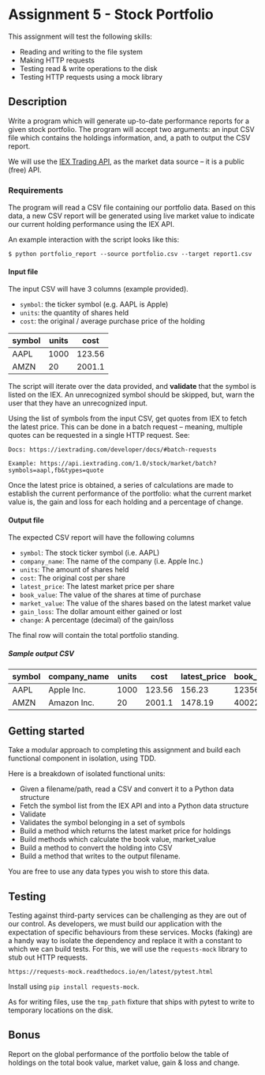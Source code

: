 # Assignment 5 - Stock Portfolio

This assignment will test the following skills:

- Reading and writing to the file system
- Making HTTP requests
- Testing read & write operations to the disk
- Testing HTTP requests using a mock library


## Description
Write a program which will generate up-to-date performance reports for a given
stock portfolio. The program will accept two arguments: an input CSV file which
contains the holdings information, and, a path to output the CSV report.

We will use the [IEX Trading API](https://iextrading.com/developer/docs/), as
the market data source – it is a public (free) API.


### Requirements
The program will read a CSV file containing our portfolio data. Based on this
data, a new CSV report will be generated using live market value to indicate
our current holding performance using the IEX API.

An example interaction with the script looks like this:

```
$ python portfolio_report --source portfolio.csv --target report1.csv
```

#### Input file
The input CSV will have 3 columns (example provided).

- `symbol`: the ticker symbol (e.g. AAPL is Apple)
- `units`: the quantity of shares held
- `cost`: the original / average purchase price of the holding


symbol | units | cost
-------| ------|------
AAPL   | 1000  | 123.56
AMZN   |  20   | 2001.1


The script will iterate over the data provided, and **validate** that the
symbol is listed on the IEX. An unrecognized symbol should be skipped, but,
warn the user that they have an unrecognized input.


Using the list of symbols from the input CSV, get quotes from IEX to fetch the
latest price. This can be done in a batch request – meaning, multiple quotes
can be requested in a single HTTP request. See:

    Docs: https://iextrading.com/developer/docs/#batch-requests

    Example: https://api.iextrading.com/1.0/stock/market/batch?symbols=aapl,fb&types=quote

Once the latest price is obtained, a series of calculations are made to
establish the current performance of the portfolio: what the current market
value is, the gain and loss for each holding and a percentage of change.


#### Output file

The expected CSV report will have the following columns

* `symbol`: The stock ticker symbol (i.e. AAPL)
* `company_name`: The name of the company (i.e. Apple Inc.)
* `units`: The amount of shares held
* `cost`: The original cost per share
* `latest_price`: The latest market price per share
* `book_value`: The value of the shares at time of purchase
* `market_value`: The value of the shares based on the latest market value
* `gain_loss`: The dollar amount either gained or lost
* `change`: A percentage (decimal) of the gain/loss

The final row will contain the total portfolio standing.

##### Sample output CSV
symbol  |  company_name  | units | cost     |   latest_price | book_value  |   market_value | gain_loss |   change
------- | ---------------|-------|----------|----------------|-------------|----------------| ----------|----------
AAPL    |  Apple Inc.    | 1000  | 123.56   |   156.23       | 12356       |   15623        | 3267      |   0.264
AMZN    |  Amazon Inc.   | 20    | 2001.1   |   1478.19      | 40022       |   29563        | -10459    |   -0.261


## Getting started

Take a modular approach to completing this assignment and build each functional
component in isolation, using TDD.

Here is a breakdown of isolated functional units:

- Given a filename/path, read a CSV and convert it to a Python data structure
- Fetch the symbol list from the IEX API and into a Python data structure
- Validate
- Validates the symbol belonging in a set of symbols
- Build a method which returns the latest market price for holdings
- Build methods which calculate the book value, market_value
- Build a method to convert the holding into CSV
- Build a method that writes to the output filename.

You are free to use any data types you wish to store this data.


## Testing

Testing against third-party services can be challenging as they are out of our
control. As developers, we must build our application with the expectation of
specific behaviours from these services. Mocks (faking) are a handy way to
isolate the dependency and replace it with a constant to which we can build
tests. For this, we will use the `requests-mock` library to stub out
HTTP requests.

    https://requests-mock.readthedocs.io/en/latest/pytest.html

Install using `pip install requests-mock`.

As for writing files, use the `tmp_path` fixture that ships with pytest to
write to temporary locations on the disk.


## Bonus

Report on the global performance of the portfolio below the table of holdings
on the total book value, market value, gain & loss and change.
